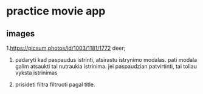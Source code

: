 # practice movie app

## images

1.https://picsum.photos/id/1003/1181/1772 deer;

1. padaryti kad paspaudus istrinti, atsirastu istrynimo modalas. pati modala galim atsaukti tai nutraukia istrinima.
   jei paspaudzian patvirtinti, tai toliau vyksta istrinimas

2. prisideti filtra filtruoti pagal title.
